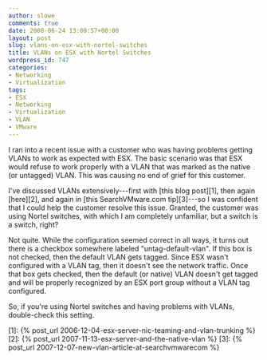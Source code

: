```yaml
---
author: slowe
comments: true
date: 2008-06-24 13:00:57+00:00
layout: post
slug: vlans-on-esx-with-nortel-switches
title: VLANs on ESX with Nortel Switches
wordpress_id: 747
categories:
- Networking
- Virtualization
tags:
- ESX
- Networking
- Virtualization
- VLAN
- VMware
---
```


I ran into a recent issue with a customer who was having problems getting VLANs to work as expected with ESX. The basic scenario was that ESX would refuse to work properly with a VLAN that was marked as the native (or untagged) VLAN. This was causing no end of grief for this customer.

I've discussed VLANs extensively---first with [this blog post][1], then again [here][2], and again in [this SearchVMware.com tip][3]---so I was confident that I could help the customer resolve this issue. Granted, the customer was using Nortel switches, with which I am completely unfamiliar, but a switch is a switch, right?

Not quite. While the configuration seemed correct in all ways, it turns out there is a checkbox somewhere labeled "untag-default-vlan". If this box is not checked, then the default VLAN gets tagged. Since ESX wasn't configured with a VLAN tag, then it doesn't see the network traffic. Once that box gets checked, then the default (or native) VLAN doesn't get tagged and will be properly recognized by an ESX port group without a VLAN tag configured.

So, if you're using Nortel switches and having problems with VLANs, double-check this setting.

[1]: {% post_url 2006-12-04-esx-server-nic-teaming-and-vlan-trunking %}
[2]: {% post_url 2007-11-13-esx-server-and-the-native-vlan %}
[3]: {% post_url 2007-12-07-new-vlan-article-at-searchvmwarecom %}
